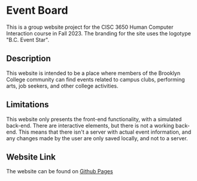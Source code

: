 # Event Board

This is a group website project for the CISC 3650 Human Computer Interaction course in Fall 2023. The branding for the site uses the logotype "B.C. Event Star".

## Description

This website is intended to be a place where members of the Brooklyn College community can find events related to campus clubs, performing arts, job seekers, and other college activities. 

## Limitations

This website only presents the front-end functionality, with a simulated back-end. There are interactive elements, but there is not a working back-end. This means that there isn't a server with actual event information, and any changes made by the user are only saved locally, and not to a server.

## Website Link

The website can be found on [Github Pages](https://iethix.github.io/EventBoard/)



